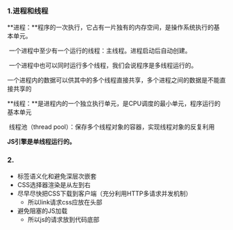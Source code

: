 ### 1.进程和线程

**进程：**程序的一次执行，它占有一片独有的内存空间，是操作系统执行的基本单元。

​			一个进程中至少有一个运行的线程：主线程。进程启动后自动创建。

​			一个进程中也可以同时运行多个线程，我们会说程序是多线程运行的。

​			一个进程内的数据可以供其中的多个线程直接共享，多个进程之间的数据是不能直接共享的

**线程：**是进程内的一个独立执行单元，是CPU调度的最小单元，程序运行的基本单元

​			线程池（thread pool）：保存多个线程对象的容器，实现线程对象的反复利用

**JS引擎是单线程运行的。**



### 2.

- 标签语义化和避免深层次嵌套
- CSS选择器渲染是从左到右
- 尽早尽快把CSS下载到客户端（充分利用HTTP多请求并发机制）
  - 所以link请求css应放在头部
- 避免阻塞的JS加载
  - 所以js的请求放到代码底部
